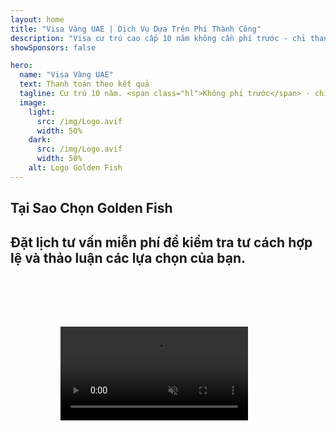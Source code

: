 ```yaml
---
layout: home
title: "Visa Vàng UAE | Dịch Vụ Dựa Trên Phí Thành Công"
description: "Visa cư trú cao cấp 10 năm không cần phí trước - chỉ thanh toán sau khi được phê duyệt. Quản lý hồ sơ toàn diện với tỷ lệ thành công 98%. Dịch vụ gia hạn miễn phí, chỉ tính phí chính phủ."
showSponsors: false

hero:
  name: "Visa Vàng UAE"
  text: Thanh toán theo kết quả
  tagline: Cư trú 10 năm. <span class="hl">Không phí trước</span> - chỉ thanh toán sau khi được phê duyệt. Tỷ lệ thành công 98%.
  image:
    light:
      src: /img/Logo.avif
      width: 50%
    dark:
      src: /img/Logo.avif
      width: 50%
    alt: Logo Golden Fish
---
```


<FeatureCards :features="[
  {
    title: 'Lợi Ích Của Visa Vàng UAE',
    items: [
      'Hiệu lực 10 năm với tùy chọn gia hạn khi duy trì đủ điều kiện',
      '**Không cần nhập cảnh UAE mỗi 6 tháng**',
      'Được phép sở hữu 100% doanh nghiệp',
      'Bảo lãnh thành viên gia đình và không giới hạn người giúp việc',
      'Bảo lãnh con cái đến 25 tuổi',
      'Bao gồm bảo lãnh cha mẹ',
      'Không cần người bảo lãnh hoặc chủ lao động'
    ],
    linkText: 'Read More',
    link: '../../company-registration/golden-visa#key-benefits-of-the-uae-golden-visa',
    icon: {
      light: '/img/iStock-1785818081.avif',
      dark: '/img/iStock-1203821481.avif',
      alt: 'Dịch vụ Visa',
      width: '100%'
    }
  },
  {
    title: 'Cách Nhận Visa Vàng UAE',
    items: [
      'Đầu tư AED 2M vào bất động sản UAE',
      'Gửi tiền AED 2M vào quỹ đầu tư UAE',
      'Doanh nghiệp với vốn AED 2M',
      'Đóng góp FTA hàng năm AED 250K',
      'Chuyên gia có kỹ năng',
      'Tài năng xuất chúng'
    ],
    linkText: 'Read More',
    link: '../../company-registration/golden-visa#uae-golden-visa-eligibility-and-requirements',
    icon: {
      light: '/img/iStock-1333000394.avif',
      dark: '/img/iStock-584576538.avif',
      alt: 'Dịch vụ Visa',
      width: '10%'
    }
  },
  {
    title: 'Quy Trình Visa Vàng',
    bullet: '✓',
    items: [
      'Đánh giá điều kiện ban đầu',
      'Chuẩn bị và xác minh hồ sơ',
      'Khám sức khỏe và sinh trắc học',
      'Nộp hồ sơ và xử lý',
      'Cấp Emirates ID và visa',
      'Bảo lãnh visa gia đình (tùy chọn)'
    ],
    linkText: 'Read More',
    link: '../../company-registration/golden-visa#uae-golden-visa-application-process',
    icon: {
      light: '/img/ILONMASKID.webp',
      dark: '/img/ILONMASKID.webp',
      alt: 'Dịch vụ Visa',
      width: '100%'
    }
  }
]" />

## Tại Sao Chọn Golden Fish

<BenefitsList :features="[
  {
    icon: '💰',
    title: 'Phí Dựa Trên Thành Công',
    text: '**Không thanh toán cho đến khi Golden Visa của bạn được phê duyệt.** Hoàn toàn minh bạch không có chi phí ẩn.'
  },
  {
    icon: '📈',
    title: 'Tỷ Lệ Thành Công Đã Được Chứng Minh',
    text: 'Tỷ lệ phê duyệt 98% với hàng trăm Golden Visa đã được cấp thông qua quy trình xử lý cao cấp của chúng tôi.'
  },
  {
    icon: '📋',
    title: 'Quản Lý Toàn Diện',
    text: 'Xử lý từ đầu đến cuối từ hồ sơ đến cấp visa, chăm sóc mọi chi tiết.'
  },
  {
    icon: '👨‍💼',
    title: 'Chuyên Môn Địa Phương UAE',
    text: 'Các chuyên gia tận tâm tại Dubai cung cấp hướng dẫn chuyên nghiệp trong từng bước của quy trình.'
  },
  {
    icon: '🔍',
    title: 'Xử Lý Cao Cấp',
    text: 'Liên lạc trực tiếp với cơ quan chức năng và kênh xử lý nhanh để phê duyệt nhanh chóng hơn.'
  },
  {
    icon: '🔄',
    title: 'Hỗ Trợ Gia Hạn',
    text: 'Hỗ trợ gia hạn visa miễn phí với **không phí đại lý** - chỉ tính phí chính phủ.'
  }
]" />

## Đặt lịch tư vấn miễn phí để kiểm tra tư cách hợp lệ và thảo luận các lựa chọn của bạn.

<video  autoplay muted playsinline style="padding: 80px" >
  <source src="/img/iStock-2185912341.mp4" type="video/mp4">
</video>

<ContactFormModal formName="Golden Visa [offer]" buttonText="Nhận tư vấn miễn phí" :services="[
  '🏠 Đầu tư AED 2M vào bất động sản UAE',
  '💰 Gửi tiền AED 2M vào quỹ đầu tư UAE',
  '🏢 Kinh doanh với vốn AED 2M',
  '📈 Đóng góp FTA hàng năm AED 250K',
  '👨‍💼 Chuyên gia có kỹ năng',
  '🎯 Tài năng xuất chúng',]"/>

<!-- <ImageGrid :images="[
  { src: '/img/ILONMASKID.webp', href: './immigration.md', alt: 'Di trú UAE' },
  { src: '/img/ILONMASKID.webp', href: './immigration.md', alt: 'Di trú UAE' },
]"/> -->
